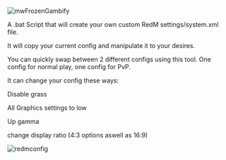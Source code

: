 
![mwFrozenGambify](https://github.com/mwFrozenDEV/redm-gambify/assets/174497893/420837d0-f014-4a53-9272-1ff0f464c8f4)


A .bat Script that will create your own custom RedM settings/system.xml file. 

It will copy your current config and manipulate it to your desires.

You can quickly swap between 2 different configs using this tool. 
One config for normal play, one config for PvP.

It can change your config these ways:

Disable grass

All Graphics settings to low

Up gamma

change display ratio (4:3 options aswell as 16:9)

![redmconfig](https://github.com/mwFrozenDEV/redm-gambify/assets/174497893/6ac48bc9-a2fd-4518-80bd-212225c80c4d)
